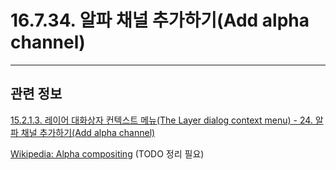 # 16.7.34. 알파 채널 추가하기(Add alpha channel)

***

## 관련 정보

[15.2.1.3. 레이어 대화상자 컨텍스트 메뉴(The Layer dialog context menu) - 24. 알파 채널 추가하기(Add alpha channel)](./15-02-01-03-the_layer_dialog_context_menu.md#15-02-01-03-s24)

[Wikipedia: Alpha compositing](https://en.wikipedia.org/wiki/Alpha_compositing#Description)
(TODO 정리 필요)